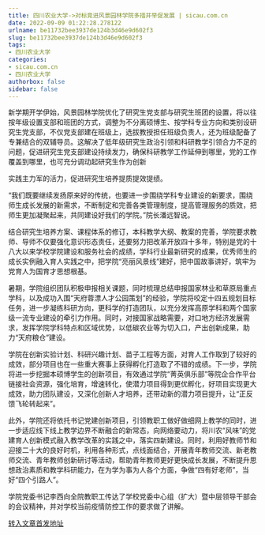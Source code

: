 ```yaml
---
title: 四川农业大学->对标竞进风景园林学院多措并举促发展 | sicau.com.cn
date: 2022-09-09 01:22:28.278122
urlname: be11732bee3937de124b3d46e9d602f3
slug: be11732bee3937de124b3d46e9d602f3
tags: 
- 四川农业大学
categories:
- sicau.com.cn
- 四川农业大学
authorbox: false
sidebar: false
---
```

新学期开学伊始，风景园林学院优化了研究生党支部与研究生班团的设置，将以往按年级设置支部和班团的方式，调整为不分离硕博生、按学科专业方向和类别设研究生党支部，不仅党支部建在班级上，选拔教授担任班级负责人，还为班级配备了专兼结合的双辅导员。这解决了低年级研究生政治引领和科研教学引领合力不足的问题，促进研究生党支部建设持续发力，确保科研教学工作延伸到哪里，党的工作覆盖到哪里，也可充分调动起研究生作为创新
<!--more-->
实践主力军的活力，促进研究生培养提质提效提绩。

“我们既要继续发扬原来好的传统，也要进一步围绕学科专业建设的新要求，围绕师生成长发展的新需求，不断制定和完善各类管理制度，提高管理服务的质效，把师生更加凝聚起来，共同建设好我们的学院。”院长潘远智说。

结合研究生培养方案、课程体系的修订，本科教学大纲、教案的完善，学院要求教师、导师不仅要强化意识形态责任，还要努力把改革开放四十多年，特别是党的十八大以来学校学院建设和服务社会的成绩，学科行业最新研究的成果，优秀师生的成长实例融入育人实践之中，把学院“亮丽风景线”建好，把中国故事讲好，筑牢为党育人为国育才思想根基。

暑期，学院组织团队积极申报相关课题，同时梳理总结申报国家林业和草原局重点学科，以及成功入围“天府蓉漂人才公园策划”的经验，学院将咬定十四五规划目标任务，进一步凝练科研方向，更科学的打造团队，以充分发挥高原学科和两个国家级一流专业建设的牵引力作用。同时，对接国家战略需要，对口地方经济发展需求，发挥学院学科特点和区域优势，以低碳农业等为切入口，产出创新成果，助力“天府粮仓”建设。

学院在创新实验计划、科研兴趣计划、苗子工程等方面，对育人工作取到了较好的成效，部分项目也在一些重大赛事上获得孵化打造取了不错的成绩。下一步，学院将进一步挖掘本硕博学生的创新项目，有效通过学院“菁英俱乐部”等院企合作平台链接社会资源，强化培育，增速转化，使潜力项目得到更优孵化，好项目实现更大成效，助力团队建设，又深化创新人才培养，还带动新的潜力项目提升，让“正反馈飞轮转起来”。

此外，学院还将依托书记党建创新项目，引领教职工做好做细网上教学的同时，进一步适应线下线上教学边界不断融合的新常态，向网络要动力，将川农“风味”的党建育人创新模式融入教学改革的实践之中，落实四新建设。同时，利用好教师节和迎接二十大的良好时机，利用各种形式，点线面结合，开展青年教师交流、新老教师交流、青年教师创新研讨等活动，帮助青年教师更好更快成长发展，不断提升思想政治素质和教学科研能力，在为学为事为人各个方面，争做“四有好老师”，当好“四个引路人”。

学院党委书记李西向全院教职工传达了学校党委中心组（扩大）暨中层领导干部会的会议精神，并对学校当前疫情防控工作的要求做了讲解。



[转入文章首发地址](https://news.sicau.edu.cn/info/1078/69484.htm)